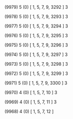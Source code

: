 (9979) 5 (0) [ 1, 5, 7, 9, 3292 ] 3 


(9978) 5 (0) [ 1, 5, 7, 9, 3293 ] 3 


(9977) 5 (0) [ 1, 5, 7, 9, 3294 ] 3 


(9976) 5 (0) [ 1, 5, 7, 9, 3295 ] 3 


(9975) 5 (0) [ 1, 5, 7, 9, 3296 ] 3 


(9974) 5 (0) [ 1, 5, 7, 9, 3297 ] 3 


(9973) 5 (0) [ 1, 5, 7, 9, 3298 ] 3 


(9972) 5 (0) [ 1, 5, 7, 9, 3299 ] 3 


(9971) 5 (0) [ 1, 5, 7, 9, 3300 ] 3 


(9970) 4 (0) [ 1, 5, 7, 10 ] 3 


(9969) 4 (0) [ 1, 5, 7, 11 ] 3 


(9968) 4 (0) [ 1, 5, 7, 12 ]  

